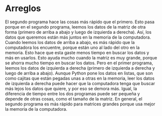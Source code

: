 # Arreglos
El segundo programa hace las cosas más rápido que el primero. Esto pasa porque en el segundo programa, leemos los datos de la matriz de otra forma (primero de arriba a abajo y luego de izquierda a derecha). Así, los datos que queremos están más juntos en la memoria de la computadora.
Cuando leemos los datos de arriba a abajo, es más rápido que la computadora los encuentre, porque están uno al lado del otro en la memoria. Esto hace que esta gaste menos tiempo en buscar los datos y más en usarlos. Esto ayuda mucho cuando la matriz es muy grande, porque se ahorra mucho tiempo en buscar los datos.
Pero en el primer programa, leemos los datos de izquierda a derecha (primero de izquierda a derecha y luego de arriba a abajo). Aunque Python pone los datos en listas, que son como cajitas que están pegadas unas a otras en la memoria, leer los datos de izquierda a derecha puede hacer que la computadora tenga que buscar más lejos los datos que quiere, y por eso se demora más.
Igual, la diferencia de tiempo entre los dos programas puede ser pequeña y depende de otras cosas, como el tamaño de la matriz. En general, el segundo programa es más rápido para matrices grandes porque usa mejor la memoria de la computadora.
